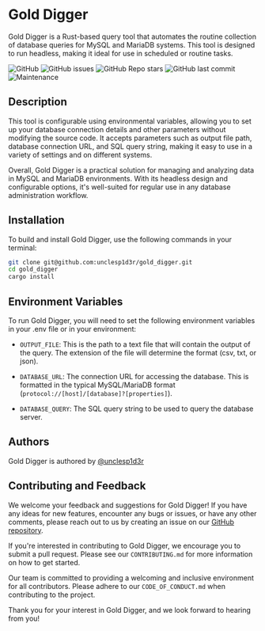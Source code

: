 # Gold Digger

Gold Digger is a Rust-based query tool that automates the routine collection of database queries for MySQL and MariaDB systems. This tool is designed to run headless, making it ideal for use in scheduled or routine tasks.

![GitHub](https://img.shields.io/github/license/unclesp1d3r/gold_digger)
![GitHub issues](https://img.shields.io/github/issues/unclesp1d3r/gold_digger)
![GitHub Repo stars](https://img.shields.io/github/stars/unclesp1d3r/gold_digger?style=social)
![GitHub last commit](https://img.shields.io/github/last-commit/unclesp1d3r/gold_digger)
![Maintenance](https://img.shields.io/maintenance/yes/2022)

## Description

This tool is configurable using environmental variables, allowing you to set up your database connection details and other parameters without modifying the source code. It accepts parameters such as output file path, database connection URL, and SQL query string, making it easy to use in a variety of settings and on different systems.

Overall, Gold Digger is a practical solution for managing and analyzing data in MySQL and MariaDB environments. With its headless design and configurable options, it's well-suited for regular use in any database administration workflow.

## Installation

To build and install Gold Digger, use the following commands in your terminal:

```bash
git clone git@github.com:unclesp1d3r/gold_digger.git
cd gold_digger
cargo install
```

## Environment Variables

To run Gold Digger, you will need to set the following environment variables in your .env file or in your environment:

-   `OUTPUT_FILE`: This is the path to a text file that will contain the output of the query. The extension of the file will determine the format (csv, txt, or json).

-   `DATABASE_URL`: The connection URL for accessing the database. This is formatted in the typical MySQL/MariaDB format (`protocol://[host]/[database]?[properties]`).

-   `DATABASE_QUERY`: The SQL query string to be used to query the database server.

## Authors

Gold Digger is authored by [@unclesp1d3r](https://www.github.com/unclesp1d3r)

## Contributing and Feedback

We welcome your feedback and suggestions for Gold Digger! If you have any ideas for new features, encounter any bugs or issues, or have any other comments, please reach out to us by creating an issue on our [GitHub repository](https://github.com/unclesp1d3r/gold_digger/issues).

If you're interested in contributing to Gold Digger, we encourage you to submit a pull request. Please see our `CONTRIBUTING.md` for more information on how to get started.

Our team is committed to providing a welcoming and inclusive environment for all contributors. Please adhere to our `CODE_OF_CONDUCT.md` when contributing to the project.

Thank you for your interest in Gold Digger, and we look forward to hearing from you!
